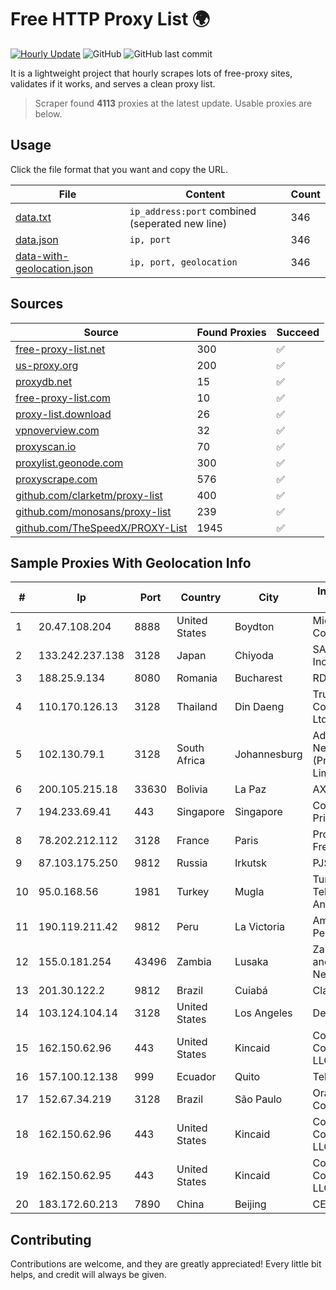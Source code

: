 
# Free HTTP Proxy List 🌍

[![Hourly Update](https://github.com/mertguvencli/http-proxy-list/actions/workflows/main.yml/badge.svg?branch=main)](https://github.com/mertguvencli/http-proxy-list/actions/workflows/main.yml)
![GitHub](https://img.shields.io/github/license/mertguvencli/http-proxy-list)
![GitHub last commit](https://img.shields.io/github/last-commit/mertguvencli/http-proxy-list)

It is a lightweight project that hourly scrapes lots of free-proxy sites, validates if it works, and serves a clean proxy list.


> Scraper found **4113** proxies at the latest update. Usable proxies are below.

## Usage

Click the file format that you want and copy the URL.


|File|Content|Count|
|----|-------|-----|
|[data.txt](https://raw.githubusercontent.com/mertguvencli/http-proxy-list/main/proxy-list/data.txt)|`ip_address:port` combined (seperated new line)|346|
|[data.json](https://raw.githubusercontent.com/mertguvencli/http-proxy-list/main/proxy-list/data.json)|`ip, port`|346|
|[data-with-geolocation.json](https://raw.githubusercontent.com/mertguvencli/http-proxy-list/main/proxy-list/data-with-geolocation.json)|`ip, port, geolocation`|346|

## Sources

|Source|Found Proxies|Succeed|
|------|-------------|-------|
|[free-proxy-list.net](https://free-proxy-list.net)|300|✅|
|[us-proxy.org](https://www.us-proxy.org)|200|✅|
|[proxydb.net](http://proxydb.net)|15|✅|
|[free-proxy-list.com](https://free-proxy-list.com/?page=&port=&type%5B%5D=http&type%5B%5D=https&up_time=0&search=Search)|10|✅|
|[proxy-list.download](https://www.proxy-list.download/HTTP)|26|✅|
|[vpnoverview.com](https://vpnoverview.com/privacy/anonymous-browsing/free-proxy-servers)|32|✅|
|[proxyscan.io](https://www.proxyscan.io)|70|✅|
|[proxylist.geonode.com](https://proxylist.geonode.com/api/proxy-list?limit=300&page=1&sort_by=lastChecked&sort_type=desc&protocols=http,https)|300|✅|
|[proxyscrape.com](https://api.proxyscrape.com/v2/?request=displayproxies&protocol=http&timeout=10000&country=all&ssl=all&anonymity=all)|576|✅|
|[github.com/clarketm/proxy-list](https://raw.githubusercontent.com/clarketm/proxy-list/master/proxy-list-raw.txt)|400|✅|
|[github.com/monosans/proxy-list](https://raw.githubusercontent.com/monosans/proxy-list/main/proxies/http.txt)|239|✅|
|[github.com/TheSpeedX/PROXY-List](https://raw.githubusercontent.com/TheSpeedX/PROXY-List/master/http.txt)|1945|✅|


## Sample Proxies With Geolocation Info

|#|Ip|Port|Country|City|Internet Service Provider|
|-|--|----|-------|----|-------------------------|
|1|20.47.108.204|8888|United States|Boydton|Microsoft Corporation|
|2|133.242.237.138|3128|Japan|Chiyoda|SAKURA Internet Inc.|
|3|188.25.9.134|8080|Romania|Bucharest|RDSNET|
|4|110.170.126.13|3128|Thailand|Din Daeng|True Internet Corporation CO. Ltd.|
|5|102.130.79.1|3128|South Africa|Johannesburg|Adnexus Celerity Networks (Proprietary) Limited|
|6|200.105.215.18|33630|Bolivia|La Paz|AXS Bolivia S. A.|
|7|194.233.69.41|443|Singapore|Singapore|Contabo Asia Private Limited|
|8|78.202.212.112|3128|France|Paris|ProXad network / Free|
|9|87.103.175.250|9812|Russia|Irkutsk|PJSC Rostelecom|
|10|95.0.168.56|1981|Turkey|Mugla|Turk Telekomunikasyon Anonim Sirketi|
|11|190.119.211.42|9812|Peru|La Victoria|America Movil Peru S.A.C.|
|12|155.0.181.254|43496|Zambia|Lusaka|Zambia Research and Education Network|
|13|201.30.122.2|9812|Brazil|Cuiabá|Claro S.A.|
|14|103.124.104.14|3128|United States|Los Angeles|DediPath|
|15|162.150.62.96|443|United States|Kincaid|Comcast Cable Communications, LLC|
|16|157.100.12.138|999|Ecuador|Quito|Telconet S.A|
|17|152.67.34.219|3128|Brazil|São Paulo|Oracle Corporation|
|18|162.150.62.96|443|United States|Kincaid|Comcast Cable Communications, LLC|
|19|162.150.62.95|443|United States|Kincaid|Comcast Cable Communications, LLC|
|20|183.172.60.213|7890|China|Beijing|CERNET|



## Contributing

Contributions are welcome, and they are greatly appreciated! Every
little bit helps, and credit will always be given.

